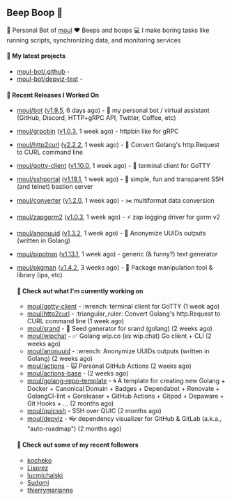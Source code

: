 ## Beep Boop 👋

:hammer: Personal Bot of [moul](https://github.com/moul)
:heart: Beeps and boops
:computer: I make boring tasks like running scripts, synchronizing data, and monitoring services





#### 🌱 My latest projects

- [moul-bot/.github](https://github.com/moul-bot/.github) - 
- [moul-bot/depviz-test](https://github.com/moul-bot/depviz-test) - 

#### 🔭 Recent Releases I Worked On
- [moul/bot](https://github.com/moul/bot) ([v1.9.5](https://github.com/moul/bot/releases/tag/v1.9.5), 6 days ago) - 🤖 my personal bot / virtual assistant (GitHub, Discord, HTTP&#43;gRPC API, Twitter, Coffee, etc)
- [moul/grpcbin](https://github.com/moul/grpcbin) ([v1.0.3](https://github.com/moul/grpcbin/releases/tag/v1.0.3), 1 week ago) - httpbin like for gRPC
- [moul/http2curl](https://github.com/moul/http2curl) ([v2.2.2](https://github.com/moul/http2curl/releases/tag/v2.2.2), 1 week ago) - :triangular_ruler: Convert Golang&#39;s http.Request to CURL command line
- [moul/gotty-client](https://github.com/moul/gotty-client) ([v1.10.0](https://github.com/moul/gotty-client/releases/tag/v1.10.0), 1 week ago) - :wrench: terminal client for GoTTY
- [moul/sshportal](https://github.com/moul/sshportal) ([v1.18.1](https://github.com/moul/sshportal/releases/tag/v1.18.1), 1 week ago) - :tophat: simple, fun and transparent SSH (and telnet) bastion server
- [moul/converter](https://github.com/moul/converter) ([v1.2.0](https://github.com/moul/converter/releases/tag/v1.2.0), 1 week ago) - :scissors: multiformat data conversion
- [moul/zapgorm2](https://github.com/moul/zapgorm2) ([v1.0.3](https://github.com/moul/zapgorm2/releases/tag/v1.0.3), 1 week ago) - ⚡ zap logging driver for gorm v2
- [moul/anonuuid](https://github.com/moul/anonuuid) ([v1.3.2](https://github.com/moul/anonuuid/releases/tag/v1.3.2), 1 week ago) - :wrench: Anonymize UUIDs outputs (written in Golang)
- [moul/pipotron](https://github.com/moul/pipotron) ([v1.13.1](https://github.com/moul/pipotron/releases/tag/v1.13.1), 1 week ago) - generic (&amp; funny?) text generator
- [moul/pkgman](https://github.com/moul/pkgman) ([v1.4.2](https://github.com/moul/pkgman/releases/tag/v1.4.2), 3 weeks ago) - 📱 Package manipulation tool &amp; library (ipa, etc)


  <h4>👷 Check out what I'm currently working on</h4>
  <ul>
  
  <li><a href="https://github.com/moul/gotty-client">moul/gotty-client</a> - :wrench: terminal client for GoTTY (1 week ago)</li>
  <li><a href="https://github.com/moul/http2curl">moul/http2curl</a> - :triangular_ruler: Convert Golang&#39;s http.Request to CURL command line (1 week ago)</li>
  <li><a href="https://github.com/moul/srand">moul/srand</a> - 🌱 Seed generator for srand (golang) (2 weeks ago)</li>
  <li><a href="https://github.com/moul/wipchat">moul/wipchat</a> - ✅ Golang wip.co (ex wip.chat) Go client &#43; CLI (2 weeks ago)</li>
  <li><a href="https://github.com/moul/anonuuid">moul/anonuuid</a> - :wrench: Anonymize UUIDs outputs (written in Golang) (2 weeks ago)</li>
  <li><a href="https://github.com/moul/actions">moul/actions</a> - 🙀 Personal GitHub Actions (2 weeks ago)</li>
  <li><a href="https://github.com/moul/actions-base">moul/actions-base</a> -  (2 weeks ago)</li>
  <li><a href="https://github.com/moul/golang-repo-template">moul/golang-repo-template</a> - 🌀 A template for creating new Golang &#43; Docker &#43; Canonical Domain &#43; Badges &#43; Dependabot &#43; Renovate &#43; GolangCI-lint &#43; Goreleaser &#43; GitHub Actions &#43; Gitpod &#43; Depaware &#43; Git Hooks &#43; ... (2 months ago)</li>
  <li><a href="https://github.com/moul/quicssh">moul/quicssh</a> - SSH over QUIC (2 months ago)</li>
  <li><a href="https://github.com/moul/depviz">moul/depviz</a> - 👓 dependency visualizer for GitHub &amp; GitLab (a.k.a., &#34;auto-roadmap&#34;) (2 months ago)</li>
  </ul>

  <h4>👯 Check out some of my recent followers</h4>
  <ul>
  
  <li><a href="https://github.com/kocheko">kocheko</a>
  <li><a href="https://github.com/Lisprez">Lisprez</a>
  <li><a href="https://github.com/lucmichalski">lucmichalski</a>
  <li><a href="https://github.com/Sudomi">Sudomi</a>
  <li><a href="https://github.com/thierrymarianne">thierrymarianne</a>
  </ul>
